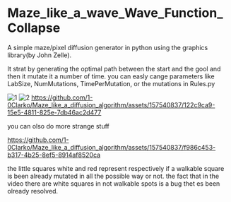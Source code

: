 # Maze_like_a_wave_Wave_Function_Collapse
A simple maze/pixel diffusion generator in python using the graphics library(by John Zelle).

It strat by generating the optimal path between the start and the gool and then it mutate it a number of time.
you can easly cange parameters like LabSize, NumMutations, TimePerMutation, or the mutations in Rules.py

![1](https://github.com/1-0Clarko/Maze_like_a_diffusion_algorithm/assets/157540837/c7991494-379e-4daa-9b23-abea8b463d17)
![2](https://github.com/1-0Clarko/Maze_like_a_diffusion_algorithm/assets/157540837/c7b72383-73cb-4b30-8b92-93ff561e821d)
https://github.com/1-0Clarko/Maze_like_a_diffusion_algorithm/assets/157540837/122c9ca9-15e5-4811-825e-7db46ac2d477

you can olso do more strange stuff


https://github.com/1-0Clarko/Maze_like_a_diffusion_algorithm/assets/157540837/f986c453-b317-4b25-8ef5-8914af8520ca

the little squares white and red represent respectively if a walkable square is been already mutated in all the possible way or not.
the fact that in the video there are white squares in not walkable spots is a bug thet es been olready resolved.
